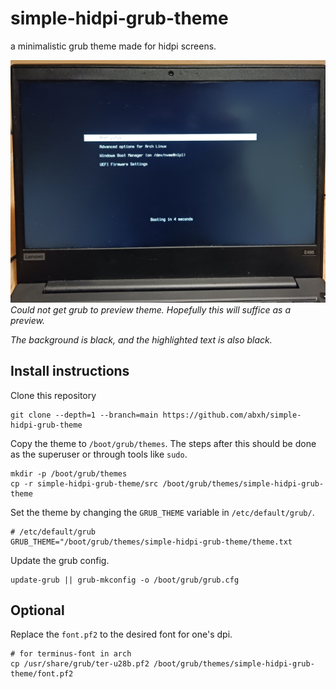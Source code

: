 # simple-hidpi-grub-theme
a minimalistic grub theme made for hidpi screens.

![](./bad_preview.jpg)
_Could not get grub to preview theme. Hopefully this will suffice as a preview._

_The background is black, and the highlighted text is also black._

## Install instructions
Clone this repository
```
git clone --depth=1 --branch=main https://github.com/abxh/simple-hidpi-grub-theme
```

Copy the theme to `/boot/grub/themes`. The steps after this should be done as the superuser or through tools like `sudo`.
```
mkdir -p /boot/grub/themes
cp -r simple-hidpi-grub-theme/src /boot/grub/themes/simple-hidpi-grub-theme
```

Set the theme by changing the `GRUB_THEME` variable in `/etc/default/grub/`.
```
# /etc/default/grub
GRUB_THEME="/boot/grub/themes/simple-hidpi-grub-theme/theme.txt
```

Update the grub config.
```
update-grub || grub-mkconfig -o /boot/grub/grub.cfg
```
## Optional
Replace the `font.pf2` to the desired font for one's dpi.
```
# for terminus-font in arch
cp /usr/share/grub/ter-u28b.pf2 /boot/grub/themes/simple-hidpi-grub-theme/font.pf2
```
